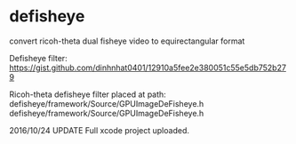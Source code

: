 # defisheye
convert ricoh-theta dual fisheye video to equirectangular format

Defisheye filter:
https://gist.github.com/dinhnhat0401/12910a5fee2e380051c55e5db752b279

Ricoh-theta defisheye filter placed at path: 
defisheye/framework/Source/GPUImageDeFisheye.h
defisheye/framework/Source/GPUImageDeFisheye.h

2016/10/24 UPDATE
Full xcode project uploaded.
